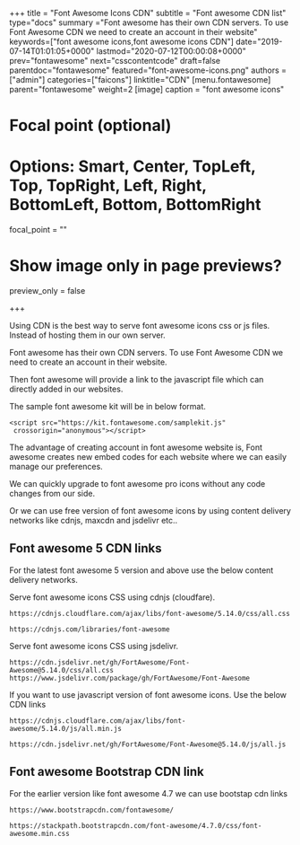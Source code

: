 +++
title = "Font Awesome Icons CDN"
subtitle = "Font awesome CDN list"
type="docs"
summary ="Font awesome has their own CDN servers. To use Font Awesome CDN we need to create an account in their website"
keywords=["font awesome icons,font awesome icons CDN"]
date="2019-07-14T01:01:05+0000"
lastmod="2020-07-12T00:00:08+0000"
prev="fontawesome"
next="csscontentcode"
draft=false
parentdoc="fontawesome"
featured="font-awesome-icons.png"
authors = ["admin"]
categories=["faicons"]
linktitle="CDN"
[menu.fontawesome]
parent="fontawesome"
weight=2
[image]
  caption = "font awesome icons"

  # Focal point (optional)
  # Options: Smart, Center, TopLeft, Top, TopRight, Left, Right, BottomLeft, Bottom, BottomRight
  focal_point = ""

  # Show image only in page previews?
  preview_only = false

+++

Using CDN is the best way to serve font awesome icons css or js files. Instead of hosting them in our own server.

Font awesome has their own CDN servers. To use Font Awesome CDN we need to create an account in their website.

Then font awesome will provide a link to the javascript file which can directly added in our websites.

The sample font awesome kit will be in below format.

```
<script src="https://kit.fontawesome.com/samplekit.js"
 crossorigin="anonymous"></script>
```

The advantage of creating account in font awesome website is, Font awesome creates new embed codes for each website where we can easily manage our preferences.

We can quickly upgrade to font awesome pro icons without any code changes from our side. 

Or we can use free version of font awesome icons by using content delivery networks like cdnjs, maxcdn and jsdelivr etc..

## Font awesome 5 CDN links 

For the latest font awesome 5 version and above use the below content delivery networks.

Serve font awesome icons CSS using cdnjs (cloudfare).

```
https://cdnjs.cloudflare.com/ajax/libs/font-awesome/5.14.0/css/all.css

https://cdnjs.com/libraries/font-awesome
```

Serve font awesome icons CSS using jsdelivr.

```
https://cdn.jsdelivr.net/gh/FortAwesome/Font-Awesome@5.14.0/css/all.css
https://www.jsdelivr.com/package/gh/FortAwesome/Font-Awesome

```

If you want to use javascript version of font awesome icons. Use the below CDN links


```
https://cdnjs.cloudflare.com/ajax/libs/font-awesome/5.14.0/js/all.min.js

https://cdn.jsdelivr.net/gh/FortAwesome/Font-Awesome@5.14.0/js/all.js
```

## Font awesome Bootstrap CDN link

For the earlier version like font awesome 4.7 we can use bootstap cdn links

```
https://www.bootstrapcdn.com/fontawesome/

https://stackpath.bootstrapcdn.com/font-awesome/4.7.0/css/font-awesome.min.css

```


